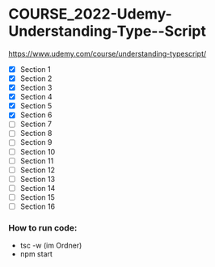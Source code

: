 # COURSE_2022-Udemy-Understanding-Type--Script
https://www.udemy.com/course/understanding-typescript/

- [x] Section 1
- [x] Section 2
- [x] Section 3
- [x] Section 4
- [x] Section 5
- [x] Section 6
- [ ] Section 7
- [ ] Section 8
- [ ] Section 9
- [ ] Section 10
- [ ] Section 11
- [ ] Section 12
- [ ] Section 13
- [ ] Section 14
- [ ] Section 15
- [ ] Section 16

### How to run code:
- tsc -w (im Ordner)
- npm start

